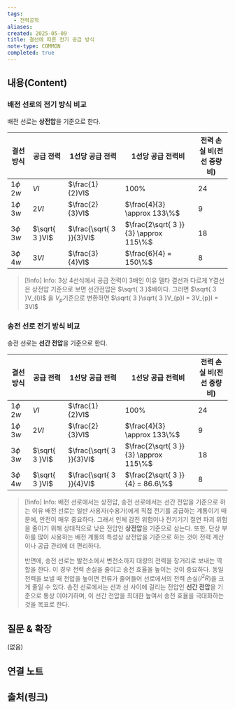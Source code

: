 ```yaml
---
tags:
  - 전력공학
aliases: 
created: 2025-05-09
title: 결선에 따른 전기 공급 방식
note-type: COMMON
completed: true
---
```


## 내용(Content)
### 배전 선로의 전기 방식 비교
배전 선로는 **상전압**을 기준으로 한다.

| 결선 방식         | 공급 전력          | 1선당 공급 전력                | 1선당 공급 전력비                            | 전력 손실 비(전선 중량비) |
| ------------- | -------------- | ------------------------ | ------------------------------------- | --------------- |
| $1\phi \, 2w$ | $VI$           | $\frac{1}{2}VI$          | 100%                                  | 24              |
| $1\phi \, 3w$ | $2VI$          | $\frac{2}{3}VI$          | $\frac{4}{3} \approx 133\%$           | 9               |
| $3\phi \, 3w$ | $\sqrt{ 3 }VI$ | $\frac{\sqrt{ 3 }}{3}VI$ | $\frac{2\sqrt{ 3 }}{3} \approx 115\%$ | 18              |
| $3\phi \, 4w$ | $3VI$          | $\frac{3}{4}VI$          | $\frac{6}{4} = 150\%$                 | 8               |

>[!info] Info: 3상 4선식에서 공급 전력이 3배인 이유
>델타 결선과 다르게 Y결선은 상전압 기준으로 보면 선간전압은 $\sqrt{ 3 }$배이다. 그러면 
>$\sqrt{ 3 }V_{l}I$ 을 $V_{p}$기준으로 변환하면 $\sqrt{ 3 }\sqrt{ 3 }V_{p}I = 3V_{p}I = 3VI$

### 송전 선로 전기 방식 비교
송전 선로는 **선간 전압**을 기준으로 한다.


| 결선 방식         | 공급 전력          | 1선당 공급 전력                | 1선당 공급 전력비                            | 전력 손실 비(전선 중량비) |
| ------------- | -------------- | ------------------------ | ------------------------------------- | --------------- |
| $1\phi \, 2w$ | $VI$           | $\frac{1}{2}VI$          | 100%                                  | 24              |
| $1\phi \, 3w$ | $2VI$          | $\frac{2}{3}VI$          | $\frac{4}{3} \approx 133\%$           | 9               |
| $3\phi \, 3w$ | $\sqrt{ 3 }VI$ | $\frac{\sqrt{ 3 }}{3}VI$ | $\frac{2\sqrt{ 3 }}{3} \approx 115\%$ | 18              |
| $3\phi \, 4w$ | $\sqrt{ 3 }VI$ | $\frac{\sqrt{ 3 }}{4}VI$ | $\frac{2\sqrt{ 3 }}{4} = 86.6\%$      | 8               |

>[!info] Info: 배전 선로에서는 상전압, 송전 선로에서는 선간 전압을 기준으로 하는 이유
>배전 선로는 일반 사용자(수용가)에게 직접 전기를 공급하는 계통이기 때문에, 안전이 매우 중요하다. 그래서 인체 감전 위험이나 전기기기 절연 파괴 위험을 줄이기 위해 상대적으로 낮은 전압인 **상전압**을 기준으로 삼는다. 또한, 단상 부하를 많이 사용하는 배전 계통의 특성상 상전압을 기준으로 하는 것이 전력 계산이나 공급 관리에 더 편리하다.
>
>반면에, 송전 선로는 발전소에서 변전소까지 대량의 전력을 장거리로 보내는 역할을 한다. 이 경우 전력 손실을 줄이고 송전 효율을 높이는 것이 중요하다. 동일 전력을 보낼 때 전압을 높이면 전류가 줄어들어 선로에서의 전력 손실($I^2R$)을 크게 줄일 수 있다. 송전 선로에서는 선과 선 사이에 걸리는 전압인 **선간 전압**을 기준으로 통상 이야기하며, 이 선간 전압을 최대한 높여서 송전 효율을 극대화하는 것을 목표로 한다.

## 질문 & 확장

(없음)

## 연결 노트

## 출처(링크)

